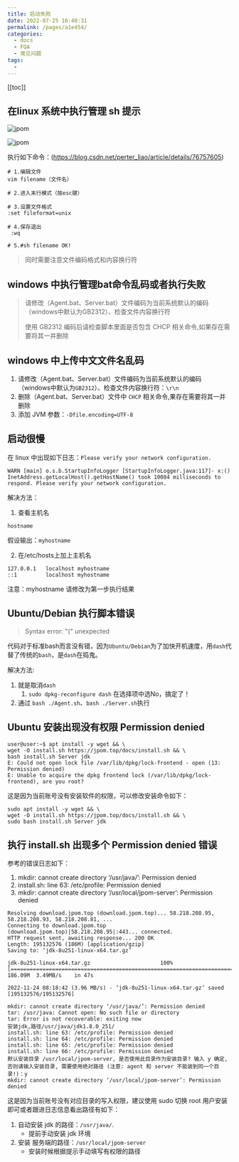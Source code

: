 ```yaml
---
title: 启动失败
date: 2022-07-25 16:40:31
permalink: /pages/a1e454/
categories:
  - docs
  - FQA
  - 常见问题
tags:
  - 
---
```


[[toc]]


## 在linux 系统中执行管理 sh 提示

![jpom](/images/error/ff-unix.png)

![jpom](/images/error/command-not-found.png)

执行如下命令：(https://blog.csdn.net/perter_liao/article/details/76757605)

```shell
# 1.编辑文件
vim filename（文件名）
  
# 2.进入末行模式（按esc键）

# 3.设置文件格式
:set fileformat=unix
 
# 4.保存退出
 :wq
 
# 5.#sh filename OK!
```

> 同时需要注意文件编码格式和内容换行符

## windows 中执行管理bat命令乱码或者执行失败

> 请修改（Agent.bat、Server.bat）文件编码为当前系统默认的编码（windows中默认为GB2312）、检查文件内容换行符
>
> 使用 GB2312 编码后请检查脚本里面是否包含 CHCP 相关命令,如果存在需要将其一并删除

## windows 中上传中文文件名乱码

1. 请修改（Agent.bat、Server.bat）文件编码为当前系统默认的编码（windows中默认为`GB2312`）、检查文件内容换行符：`\r\n`
2. 删除（Agent.bat、Server.bat）文件中 `CHCP` 相关命令,果存在需要将其一并删除
3. 添加 JVM 参数：`-Dfile.encoding=UTF-8`

## 启动很慢

在 linux 中出现如下日志：`Please verify your network configuration.`
```log
WARN [main] o.s.b.StartupInfoLogger [StartupInfoLogger.java:117]- x:() InetAddress.getLocalHost().getHostName() took 10084 milliseconds to respond. Please verify your network configuration.
```

解决方法：
1. 查看主机名

```log
hostname
```

假设输出：`myhostname`

2. 在/etc/hosts上加上主机名

```log
127.0.0.1   localhost myhostname
::1         localhost myhostname
```

注意：myhostname 请修改为第一步执行结果


## Ubuntu/Debian 执行脚本错误

> Syntax error: "(" unexpected

代码对于标准bash而言没有错，因为`Ubuntu/Debian`为了加快开机速度，用`dash`代替了传统的`bash`，是`dash`在捣鬼。

解决方法:
1. 就是取消`dash`
	1. `sudo dpkg-reconfigure dash` 在选择项中选No，搞定了！
2. 通过 `bash ./Agent.sh`、`bash ./Server.sh`执行

## Ubuntu 安装出现没有权限 Permission denied

```log
user@user:~$ apt install -y wget && \
wget -O install.sh https://jpom.top/docs/install.sh && \
bash install.sh Server jdk
E: Could not open lock file /var/lib/dpkg/lock-frontend - open (13: Permission denied)
E: Unable to acquire the dpkg frontend lock (/var/lib/dpkg/lock-frontend), are you root?
```

这是因为当前账号没有安装软件的权限，可以修改安装命令如下：

```shell
sudo apt install -y wget && \
wget -O install.sh https://jpom.top/docs/install.sh && \
sudo bash install.sh Server jdk
```

## 执行 install.sh 出现多个 Permission denied 错误

参考的错误日志如下：

1. mkdir: cannot create directory ‘/usr/java/’: Permission denied
2. install.sh: line 63: /etc/profile: Permission denied
3. mkdir: cannot create directory ‘/usr/local/jpom-server’: Permission denied

```log
Resolving download.jpom.top (download.jpom.top)... 58.218.208.95, 58.218.208.93, 58.218.208.81, ...
Connecting to download.jpom.top (download.jpom.top)|58.218.208.95|:443... connected.
HTTP request sent, awaiting response... 200 OK
Length: 195132576 (186M) [application/gzip]
Saving to: ‘jdk-8u251-linux-x64.tar.gz’

jdk-8u251-linux-x64.tar.gz                      100%[====================================================================================================>] 186.09M  3.49MB/s    in 47s     

2022-11-24 08:18:42 (3.96 MB/s) - ‘jdk-8u251-linux-x64.tar.gz’ saved [195132576/195132576]

mkdir: cannot create directory ‘/usr/java/’: Permission denied
tar: /usr/java: Cannot open: No such file or directory
tar: Error is not recoverable: exiting now
安装jdk,路径/usr/java/jdk1.8.0_251/
install.sh: line 63: /etc/profile: Permission denied
install.sh: line 64: /etc/profile: Permission denied
install.sh: line 65: /etc/profile: Permission denied
install.sh: line 66: /etc/profile: Permission denied
默认安装目录 /usr/local/jpom-server, 是否使用此目录作为安装目录? 输入 y 确定, 否则请输入安装目录, 需要使用绝对路径 (注意: agent 和 server 不能装到同一个目录!)：y
mkdir: cannot create directory ‘/usr/local/jpom-server’: Permission denied
```

这是因为当前账号没有对应目录的写入权限，建议使用 sudo 切换 root 用户安装即可或者跟进日志信息看出路径有如下：

1. 自动安装 jdk 的路径：`/usr/java/`.
   - 提前手动安装 jdk 环境
2. 安装 服务端的路径：`/usr/local/jpom-server`
   - 安装时候根据提示手动填写有权限的路径

